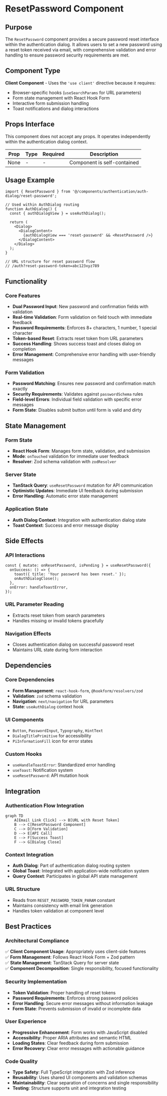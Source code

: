 # ResetPassword Component

## Purpose

The `ResetPassword` component provides a secure password reset interface within the authentication dialog. It allows users to set a new password using a reset token received via email, with comprehensive validation and error handling to ensure password security requirements are met.

## Component Type

**Client Component** - Uses the `'use client'` directive because it requires:
- Browser-specific hooks (`useSearchParams` for URL parameters)
- Form state management with React Hook Form
- Interactive form submission handling
- Toast notifications and dialog interactions

## Props Interface

This component does not accept any props. It operates independently within the authentication dialog context.

| Prop | Type | Required | Description |
|------|------|----------|-------------|
| None | - | - | Component is self-contained |

## Usage Example

```tsx
import { ResetPassword } from '@/components/authentication/auth-dialog/reset-password';

// Used within AuthDialog routing
function AuthDialog() {
  const { authDialogView } = useAuthDialog();
  
  return (
    <Dialog>
      <DialogContent>
        {authDialogView === 'reset-password' && <ResetPassword />}
      </DialogContent>
    </Dialog>
  );
}

// URL structure for reset password flow
// /auth?reset-password-token=abc123xyz789
```

## Functionality

### Core Features
- **Dual Password Input**: New password and confirmation fields with validation
- **Real-time Validation**: Form validation on field touch with immediate feedback
- **Password Requirements**: Enforces 8+ characters, 1 number, 1 special character
- **Token-based Reset**: Extracts reset token from URL parameters
- **Success Handling**: Shows success toast and closes dialog on completion
- **Error Management**: Comprehensive error handling with user-friendly messages

### Form Validation
- **Password Matching**: Ensures new password and confirmation match exactly
- **Security Requirements**: Validates against `passwordSchema` rules
- **Field-level Errors**: Individual field validation with specific error messages
- **Form State**: Disables submit button until form is valid and dirty

## State Management

### Form State
- **React Hook Form**: Manages form state, validation, and submission
- **Mode**: `onTouched` validation for immediate user feedback
- **Resolver**: Zod schema validation with `zodResolver`

### Server State
- **TanStack Query**: `useResetPassword` mutation for API communication
- **Optimistic Updates**: Immediate UI feedback during submission
- **Error Handling**: Automatic error state management

### Application State
- **Auth Dialog Context**: Integration with authentication dialog state
- **Toast Context**: Success and error message display

## Side Effects

### API Interactions
```tsx
const { mutate: onResetPassword, isPending } = useResetPassword({
  onSuccess: () => {
    toast({ title: 'Your password has been reset.' });
    onAuthDialogClose();
  },
  onError: handleToastError,
});
```

### URL Parameter Reading
- Extracts reset token from search parameters
- Handles missing or invalid tokens gracefully

### Navigation Effects
- Closes authentication dialog on successful password reset
- Maintains URL state during form interaction

## Dependencies

### Core Dependencies
- **Form Management**: `react-hook-form`, `@hookform/resolvers/zod`
- **Validation**: `zod` schema validation
- **Navigation**: `next/navigation` for URL parameters
- **State**: `useAuthDialog` context hook

### UI Components
- `Button`, `PasswordInput`, `Typography`, `HintText`
- `DialogTitlePrimitive` for accessibility
- `PiInformationFill` icon for error states

### Custom Hooks
- `useHandleToastError`: Standardized error handling
- `useToast`: Notification system
- `useResetPassword`: API mutation hook

## Integration

### Authentication Flow Integration
```mermaid
graph TD
    A[Email Link Click] --> B[URL with Reset Token]
    B --> C[ResetPassword Component]
    C --> D[Form Validation]
    D --> E[API Call]
    E --> F[Success Toast]
    F --> G[Dialog Close]
```

### Context Integration
- **Auth Dialog**: Part of authentication dialog routing system
- **Global Toast**: Integrated with application-wide notification system
- **Query Context**: Participates in global API state management

### URL Structure
- Reads from `RESET_PASSWORD_TOKEN_PARAM` constant
- Maintains consistency with email link generation
- Handles token validation at component level

## Best Practices

### Architectural Compliance
✅ **Client Component Usage**: Appropriately uses client-side features  
✅ **Form Management**: Follows React Hook Form + Zod pattern  
✅ **State Management**: TanStack Query for server state  
✅ **Component Decomposition**: Single responsibility, focused functionality  

### Security Implementation
- **Token Validation**: Proper handling of reset tokens
- **Password Requirements**: Enforces strong password policies
- **Error Handling**: Secure error messages without information leakage
- **Form State**: Prevents submission of invalid or incomplete data

### User Experience
- **Progressive Enhancement**: Form works with JavaScript disabled
- **Accessibility**: Proper ARIA attributes and semantic HTML
- **Loading States**: Clear feedback during form submission
- **Error Recovery**: Clear error messages with actionable guidance

### Code Quality
- **Type Safety**: Full TypeScript integration with Zod inference
- **Reusability**: Uses shared UI components and validation schemas
- **Maintainability**: Clear separation of concerns and single responsibility
- **Testing**: Structure supports unit and integration testing